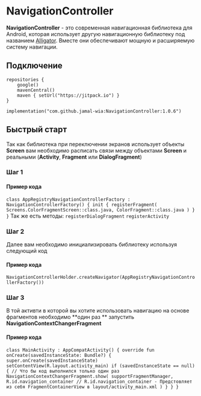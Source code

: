 # **NavigationController**

**NavigationController** - это современная навигационная библиотека для Android, которая использует
другую навигационную библиотеку под названием [Alligator](https://github.com/aartikov/Alligator).
Вместе они обеспечивают мощную и расширяемую систему навигации.

## **Подключение**

```
repositories {
    google()
    mavenCentral()
    maven { setUrl("https://jitpack.io") }
}
```

`implementation("com.github.jamal-wia:NavigationController:1.0.6")`

## **Быстрый старт**

Так как библиотека при переключении экранов использует объекты **Screen** вам необходимо расписать
связи между объектами **Screen** и реальными (**Activity**, **Fragment** или **DialogFragment**)

### Шаг 1

#### Пример кода

`
class AppRegistryNavigationControllerFactory : NavigationControllerFactory() {
init {
registerFragment(
Screens.ColorFragmentScreen::class.java,
ColorFragment::class.java
)
}
}
`
Так же есть методы: `registerDialogFragment` `registerActivity`

### Шаг 2

Далее вам необходимо инициализировать библиотеку используя следующий код

#### Пример кода

`NavigationControllerHolder.createNavigator(AppRegistryNavigationControllerFactory())`

### Шаг 3

В той активти в которой вы хотите использовать навигацию на основе фрагментов необходимо **один раз
** запустить **NavigationContextChangerFragment**

#### Пример кода

`
class MainActivity : AppCompatActivity() {
override fun onCreate(savedInstanceState: Bundle?) {
super.onCreate(savedInstanceState)
setContentView(R.layout.activity_main)
if (savedInstanceState == null) { // Что бы код выполнился только один раз
NavigationContextChangerFragment.show(
supportFragmentManager,
R.id.navigation_container // R.id.navigation_container - Предстовляет из себя FragmentContainerView в layout/activity_main.xml
)
}
}
}
`


